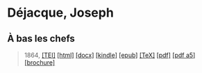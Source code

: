 # Déjacque, Joseph
## À bas les chefs

> 1864,  <a title="Source XML/TEI" class="mime48 tei" href="https://hurlus.github.io/tei/dejacques1864_chefs.xml">[TEI]</a>  <a title="HTML une page" class="mime48 html" href="https://hurlus.github.io/dejacques1864_chefs/dejacques1864_chefs.html">[html]</a>  <a title="Bureautique (LibreOffice, MS.Word)" class="mime48 docx" href="https://hurlus.github.io/dejacques1864_chefs/dejacques1864_chefs.docx">[docx]</a>  <a title="Amazon.kindle" class="mime48 mobi" href="https://hurlus.github.io/dejacques1864_chefs/dejacques1864_chefs.mobi">[kindle]</a>  <a title="EPUB, pour liseuses et téléphones" class="mime48 epub" href="https://hurlus.github.io/dejacques1864_chefs/dejacques1864_chefs.epub">[epub]</a>  <a title="LaTeX" class="mime48 tex" href="https://hurlus.github.io/dejacques1864_chefs/dejacques1864_chefs.tex">[TeX]</a>  <a title="PDF à imprimer, A4 2 colonnes" class="mime48 pdf" href="https://hurlus.github.io/dejacques1864_chefs/dejacques1864_chefs.pdf">[pdf]</a>  <a title="PDF à lire, A5 une colonne" class="mime48 a5" href="https://hurlus.github.io/dejacques1864_chefs/dejacques1864_chefs_a5.pdf">[pdf a5]</a>  <a title="Brochure à agrafer, pdf imposé pour imprimante recto/verso" class="mime48 brochure" href="https://hurlus.github.io/dejacques1864_chefs/dejacques1864_chefs_brochure.pdf">[brochure]</a> 
